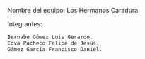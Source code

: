 Nombre del equipo:
  Los Hermanos Caradura

  Integrantes:


  	Bernabe Gómez Luis Gerardo.
  	Cova Pacheco Felipe de Jesús.
  	Gámez García Francisco Daniel.

